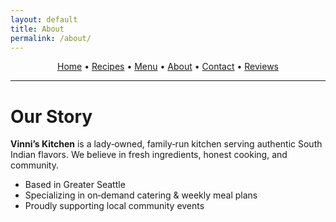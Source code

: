 ```yaml
---
layout: default
title: About
permalink: /about/
---
```


<p align="center">
  <a href="{{ '/' | relative_url }}">Home</a> •
  <a href="{{ '/recipes/' | relative_url }}">Recipes</a> •
  <a href="{{ '/menu/' | relative_url }}">Menu</a> •
  <a href="{{ '/about/' | relative_url }}">About</a> •
  <a href="{{ '/contact/' | relative_url }}">Contact</a> •
  <a href="https://g.page/r/" target="_blank" rel="noopener">Reviews</a>
</p>

<hr/>

# Our Story

**Vinni’s Kitchen** is a lady‑owned, family‑run kitchen serving authentic South Indian flavors.
We believe in fresh ingredients, honest cooking, and community.

- Based in Greater Seattle
- Specializing in on‑demand catering & weekly meal plans
- Proudly supporting local community events

